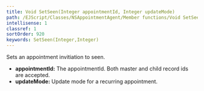 ```yaml
---
title: Void SetSeen(Integer appointmentId, Integer updateMode)
path: /EJScript/Classes/NSAppointmentAgent/Member functions/Void SetSeen(Integer p_0, Integer p_1)
intellisense: 1
classref: 1
sortOrder: 920
keywords: SetSeen(Integer,Integer)
---
```



Sets an appointment invitiation to seen.



* **appointmentId:** The appointmentId. Both master and child record ids are accepted.
* **updateMode:** Update mode for a recurring appointment.



